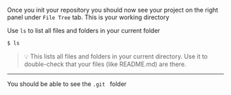 Once you init your repository you should now see your project on the right panel under `File Tree` tab. This is your working directory

Use `ls` to list all files and folders in your current folder

```sh
$ ls
```

> 💡 This lists all files and folders in your current directory.
Use it to double-check that your files (like README.md) are there.

---

You should be able to see the `.git ` folder
